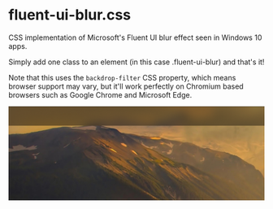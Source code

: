 # fluent-ui-blur.css
CSS implementation of Microsoft's Fluent UI blur effect seen in Windows 10 apps.

Simply add one class to an element (in this case .fluent-ui-blur) and that's it!

Note that this uses the `backdrop-filter` CSS property, which means browser support may vary, but it'll work perfectly on Chromium based browsers such as Google Chrome and Microsoft Edge.

![Example](example.png)
